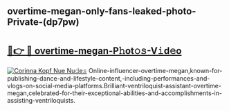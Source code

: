 ## overtime-megan-only-fans​-leaked-photo​-Private-(dp7pw)


# <h2><a href="https://mediaupload.pro?title=overtime-megan&ref=git">🔗👉 🔴 overtime-megan-P𝚑ot𝚘𝚜-V𝚒d𝚎o</a></h2>

[![Corinna Kopf Nue Nu𝚍e𝚜](https://i.imgur.com/0qMVB7G.gif)](https://mediaupload.pro?title=overtime-megan&ref=git)
Online-influencer-overtime-megan,known-for-publishing-dance-and-lifestyle-content,-including-performances-and-vlogs-on-social-media-platforms.Brilliant-ventriloquist-assistant-overtime-megan,celebrated-for-their-exceptional-abilities-and-accomplishments-in-assisting-ventriloquists.  